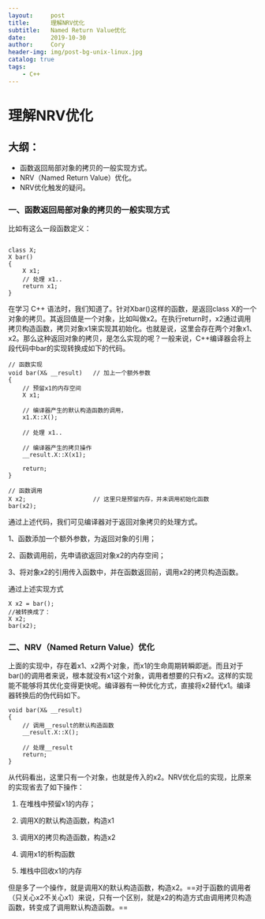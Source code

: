 ```yaml
---
layout:     post
title:      理解NRV优化
subtitle:   Named Return Value优化
date:       2019-10-30
author:     Cory
header-img: img/post-bg-unix-linux.jpg
catalog: true
tags:
    - C++
---
```

# 理解NRV优化
## 大纲：
- 函数返回局部对象的拷贝的一般实现方式。
- NRV（Named Return Value）优化。
- NRV优化触发的疑问。

### 一、函数返回局部对象的拷贝的一般实现方式
比如有这么一段函数定义：
```

class X;
X bar()
{
	X x1;
	// 处理 x1..
	return x1;
}
```
在学习 C++ 语法时，我们知道了。针对Xbar()这样的函数，是返回class X的一个对象的拷贝。其返回值是一个对象，比如叫做x2。在执行return时，x2通过调用拷贝构造函数，拷贝对象x1来实现其初始化。也就是说，这里会存在两个对象x1、x2。那么这种返回对象的拷贝，是怎么实现的呢？一般来说，C++编译器会将上段代码中bar的实现转换成如下的代码。

```
// 函数实现
void bar(X& __result)	// 加上一个额外参数
{
	// 预留x1的内存空间
	X x1;
 
	// 编译器产生的默认构造函数的调用，
	x1.X::X();
 
	// 处理 x1..
 
	// 编译器产生的拷贝操作
	__result.X::X(x1);
 
	return;
}
 
// 函数调用
X x2;					// 这里只是预留内存，并未调用初始化函数
bar(x2);
```

通过上述代码，我们可见编译器对于返回对象拷贝的处理方式。

1、函数添加一个额外参数，为返回对象的引用；

2、函数调用前，先申请欲返回对象x2的内存空间；

3、将对象x2的引用传入函数中，并在函数返回前，调用x2的拷贝构造函数。

通过上述实现方式
```
X x2 = bar();
//被转换成了：
X x2;
bar(x2);
```
### 二、NRV（Named Return Value）优化
上面的实现中，存在着x1、x2两个对象，而x1的生命周期转瞬即逝。而且对于bar()的调用者来说，根本就没有x1这个对象，调用者想要的只有x2。这样的实现能不能够将其优化变得更快呢。编译器有一种优化方式，直接将x2替代x1。编译器转换后的伪代码如下。
```
void bar(X& __result)
{
	// 调用__result的默认构造函数
	__result.X::X();
 
	// 处理__result
	return;
}
```

从代码看出，这里只有一个对象，也就是传入的x2。NRV优化后的实现，比原来的实现省去了如下操作：

1)  在堆栈中预留x1的内存；

2)  调用X的默认构造函数，构造x1

3)  调用X的拷贝构造函数，构造x2

4)  调用x1的析构函数

5)  堆栈中回收x1的内存

但是多了一个操作，就是调用X的默认构造函数，构造x2。==对于函数的调用者（只关心x2不关心x1）来说，只有一个区别，就是x2的构造方式由调用拷贝构造函数，转变成了调用默认构造函数。==